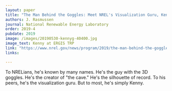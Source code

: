 ```yaml
---
layout: paper
title: "The Man Behind the Goggles: Meet NREL's Visualization Guru, Kenny Gruchalla"
authors: J. Rasmussen
journal: National Renewable Energy Laboratory
order: 2019-4
pubdate: 2019
image: /images/20190530-kennyg-40400.jpg
image_text: Kenny at ERGIS TRP
link: "https://www.nrel.gov/news/program/2019/the-man-behind-the-goggles-meet-nrels-visualization-guru-kenny-gruchalla.html"
links:

---
```

To NRELians, he's known by many names. He's the guy with the 3D goggles. He's the creator of "the cave." He's the silhouette of record. To his peers, he's the visualization guru. But to most, he's simply Kenny.
